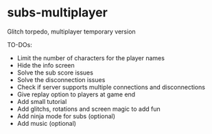 # subs-multiplayer
Glitch torpedo, multiplayer temporary version

TO-DOs:
- Limit the number of characters for the player names
- Hide the info screen
- Solve the sub score issues
- Solve the disconnection issues
- Check if server supports multiple connections and disconnections
- Give replay option to players at game end
- Add small tutorial
- Add glitchs, rotations and screen magic to add fun
- Add ninja mode for subs (optional)
- Add music (optional)
